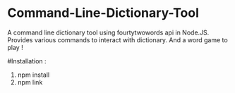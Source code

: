 # Command-Line-Dictionary-Tool
A command line dictionary tool using fourtytwowords api in Node.JS. Provides various commands to interact with dictionary. And a word game to play !

#Installation : 
1. npm install
2. npm link
